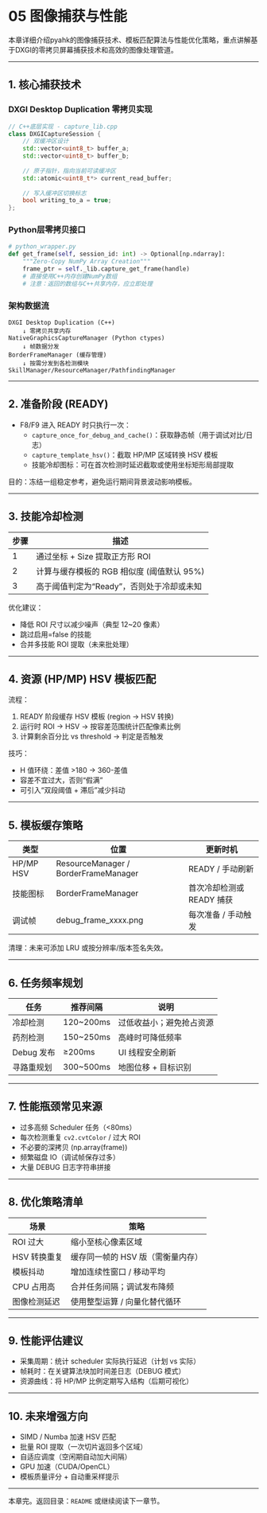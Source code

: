 # 05 图像捕获与性能

本章详细介绍pyahk的图像捕获技术、模板匹配算法与性能优化策略，重点讲解基于DXGI的零拷贝屏幕捕获技术和高效的图像处理管道。

---
## 1. 核心捕获技术

### DXGI Desktop Duplication 零拷贝实现
```cpp
// C++底层实现 - capture_lib.cpp
class DXGICaptureSession {
    // 双缓冲区设计
    std::vector<uint8_t> buffer_a;
    std::vector<uint8_t> buffer_b;
    
    // 原子指针，指向当前可读缓冲区
    std::atomic<uint8_t*> current_read_buffer;
    
    // 写入缓冲区切换标志
    bool writing_to_a = true;
};
```

### Python层零拷贝接口
```python
# python_wrapper.py
def get_frame(self, session_id: int) -> Optional[np.ndarray]:
    """Zero-Copy NumPy Array Creation"""
    frame_ptr = self._lib.capture_get_frame(handle)
    # 直接使用C++内存创建NumPy数组
    # 注意：返回的数组与C++共享内存，应立即处理
```

### 架构数据流
```
DXGI Desktop Duplication (C++) 
    ↓ 零拷贝共享内存
NativeGraphicsCaptureManager (Python ctypes)
    ↓ 帧数据分发
BorderFrameManager (缓存管理)
    ↓ 按需分发到各检测模块
SkillManager/ResourceManager/PathfindingManager
```

---
## 2. 准备阶段 (READY)
- F8/F9 进入 READY 时只执行一次：
  - `capture_once_for_debug_and_cache()`：获取静态帧（用于调试对比/日志）
  - `capture_template_hsv()`：截取 HP/MP 区域转换 HSV 模板
  - 技能冷却图标：可在首次检测时延迟截取或使用坐标矩形局部提取

目的：冻结一组稳定参考，避免运行期间背景波动影响模板。

---
## 3. 技能冷却检测

| 步骤 | 描述 |
|------|------|
| 1 | 通过坐标 + Size 提取正方形 ROI |
| 2 | 计算与缓存模板的 RGB 相似度 (阈值默认 95%) |
| 3 | 高于阈值判定为“Ready”，否则处于冷却或未知 |

优化建议：
- 降低 ROI 尺寸以减少噪声（典型 12~20 像素）
- 跳过启用=false 的技能
- 合并多技能 ROI 提取（未来批处理）

---
## 4. 资源 (HP/MP) HSV 模板匹配

流程：
1. READY 阶段缓存 HSV 模板 (region → HSV 转换)
2. 运行时 ROI → HSV → 按容差范围统计匹配像素比例
3. 计算剩余百分比 vs threshold → 判定是否触发

技巧：
- H 值环绕：差值 >180 → 360-差值
- 容差不宜过大，否则“假满”
- 可引入“双段阈值 + 滞后”减少抖动

---
## 5. 模板缓存策略

| 类型 | 位置 | 更新时机 |
|------|------|----------|
| HP/MP HSV | ResourceManager / BorderFrameManager | READY / 手动刷新 |
| 技能图标 | BorderFrameManager | 首次冷却检测或 READY 捕获 |
| 调试帧 | debug_frame_xxxx.png | 每次准备 / 手动触发 |

清理：未来可添加 LRU 或按分辨率/版本签名失效。

---
## 6. 任务频率规划

| 任务 | 推荐间隔 | 说明 |
|------|----------|------|
| 冷却检测 | 120~200ms | 过低收益小；避免抢占资源 |
| 药剂检测 | 150~250ms | 高峰时可降低频率 |
| Debug 发布 | ≥200ms | UI 线程安全刷新 |
| 寻路重规划 | 300~500ms | 地图位移 + 目标识别 |

---
## 7. 性能瓶颈常见来源
- 过多高频 Scheduler 任务（<80ms）
- 每次检测重复 `cv2.cvtColor` / 过大 ROI
- 不必要的深拷贝 (np.array(frame))
- 频繁磁盘 IO（调试帧保存过多）
- 大量 DEBUG 日志字符串拼接

---
## 8. 优化策略清单
| 场景 | 策略 |
|------|------|
| ROI 过大 | 缩小至核心像素区域 |
| HSV 转换重复 | 缓存同一帧的 HSV 版（需衡量内存） |
| 模板抖动 | 增加连续性窗口 / 移动平均 |
| CPU 占用高 | 合并任务间隔；调试发布降频 |
| 图像检测延迟 | 使用整型运算 / 向量化替代循环 |

---
## 9. 性能评估建议
- 采集周期：统计 scheduler 实际执行延迟（计划 vs 实际）
- 帧耗时：在关键算法块加时间差日志（DEBUG 模式）
- 资源曲线：将 HP/MP 比例定期写入结构（后期可视化）

---
## 10. 未来增强方向
- SIMD / Numba 加速 HSV 匹配
- 批量 ROI 提取（一次切片返回多个区域）
- 自适应调度（空闲期自动加大间隔）
- GPU 加速（CUDA/OpenCL）
- 模板质量评分 + 自动重采样提示

---
本章完。返回目录：`README` 或继续阅读下一章节。
